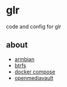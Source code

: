 # glr

code and config for glr

## about

- [armbian](https://www.armbian.com/)
- [btrfs](https://btrfs.wiki.kernel.org/index.php/Main_Page)
- [docker compose](https://docs.docker.com/compose/)
- [openmediavault](https://www.openmediavault.org/)
